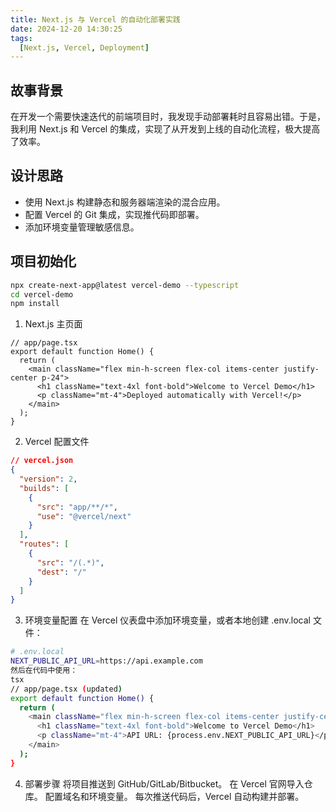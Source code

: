 ```yaml
---
title: Next.js 与 Vercel 的自动化部署实践
date: 2024-12-20 14:30:25
tags:
  [Next.js, Vercel, Deployment]  
---
```


## 故事背景

在开发一个需要快速迭代的前端项目时，我发现手动部署耗时且容易出错。于是，我利用 Next.js 和 Vercel 的集成，实现了从开发到上线的自动化流程，极大提高了效率。

## 设计思路

- 使用 Next.js 构建静态和服务器端渲染的混合应用。
- 配置 Vercel 的 Git 集成，实现推代码即部署。
- 添加环境变量管理敏感信息。

## 项目初始化

```bash
npx create-next-app@latest vercel-demo --typescript
cd vercel-demo
npm install
```
1. Next.js 主页面
```tsx
// app/page.tsx
export default function Home() {
  return (
    <main className="flex min-h-screen flex-col items-center justify-center p-24">
      <h1 className="text-4xl font-bold">Welcome to Vercel Demo</h1>
      <p className="mt-4">Deployed automatically with Vercel!</p>
    </main>
  );
}
```
2. Vercel 配置文件
```json
// vercel.json
{
  "version": 2,
  "builds": [
    {
      "src": "app/**/*",
      "use": "@vercel/next"
    }
  ],
  "routes": [
    {
      "src": "/(.*)",
      "dest": "/"
    }
  ]
}
```
3. 环境变量配置
在 Vercel 仪表盘中添加环境变量，或者本地创建 .env.local 文件：
```bash
# .env.local
NEXT_PUBLIC_API_URL=https://api.example.com
然后在代码中使用：
tsx
// app/page.tsx (updated)
export default function Home() {
  return (
    <main className="flex min-h-screen flex-col items-center justify-center p-24">
      <h1 className="text-4xl font-bold">Welcome to Vercel Demo</h1>
      <p className="mt-4">API URL: {process.env.NEXT_PUBLIC_API_URL}</p>
    </main>
  );
}
```
4. 部署步骤
将项目推送到 GitHub/GitLab/Bitbucket。
在 Vercel 官网导入仓库。
配置域名和环境变量。
每次推送代码后，Vercel 自动构建并部署。
